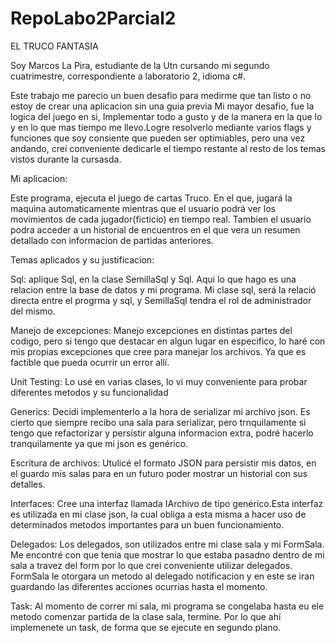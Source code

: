 # RepoLabo2Parcial2
EL TRUCO FANTASIA

Soy Marcos La Pira, estudiante de la Utn cursando mi segundo cuatrimestre, correspondiente a laboratorio 2, idioma c#.

Este trabajo me parecio un buen desafio para medirme que tan listo o no estoy de crear una aplicacion sin una guia previa Mi mayor desafio, fue la logica del juego en si,
Implementar todo a gusto y de la manera en la que lo 
y en lo que mas tiempo me llevo.Logre resolverlo mediante varios flags y funciones que soy consiente que pueden ser optimiables, pero una vez andando, creí 
 conveniente dedicarle el tiempo restante al resto de los temas vistos durante la cursasda.

Mi aplicacion:

  Este programa, ejecuta el juego de cartas Truco. En el que, jugará la maquina automaticamente mientras que el usuario podrá ver los movimientos 
  de cada jugador(ficticio) en tiempo real. Tambien el usuario podra acceder a un historial de encuentros en el que vera un resumen detallado con 
  informacion de partidas anteriores.
  
  Temas aplicados y su justificacion:
  
  Sql: aplique Sql, en la clase SemillaSql y Sql. Aqui lo que hago es una relacion entre la base de datos y mi programa. Mi clase sql, será la relació directa entre 
  el progrma y sql, y SemillaSql tendra el rol de administrador del mismo.
  
  Manejo de excepciones: Manejo excepciones en distintas partes del codigo, pero si tengo que destacar en algun lugar en especifico, lo haré con mis propias excepciones
  que cree para manejar los archivos. Ya que es factible que pueda ocurrir un error allí.
  
  Unit Testing: Lo usé en varias clases, lo vi muy conveniente para probar diferentes metodos y su funcionalidad
  
  Generics: Decidi implementerlo a la hora de serializar mi archivo json. Es cierto que siempre recibo una sala para serializar, pero trnquilamente si tengo que refactorizar 
  y persistir alguna informacion extra, podré hacerlo tranquilamente ya que mi json es genérico.
  
  Escritura de archivos: Utulicé el formato JSON para persistir mis datos, en el guardo mis salas para en un futuro poder mostrar un historial con sus detalles.
  
  Interfaces: Cree una interfaz llamada IArchivo de tipo genérico.Esta interfaz es utilizada en mi clase json, la cual obliga a esta misma a hacer uso de determinados metodos 
  importantes para un buen funcionamiento.
  
  Delegados: Los delegados, son utilizados entre mi clase sala y mi FormSala. Me encontré con que tenia que mostrar lo que estaba pasadno dentro de mi sala a travez del form
  por lo que crei conveniente utilizar delegados. FormSala le otorgara un metodo al delegado notificacion y en este se iran guardando las diferentes acciones ocurrias hasta el momento.
  
  Task: Al momento de correr mi sala, mi programa se congelaba hasta eu ele metodo comenzar partida de la clase sala, termine. Por lo que ahí implemenete un task, de forma
  que se ejecute en segundo plano.
  
